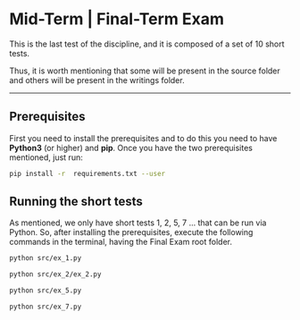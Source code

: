 # Mid-Term | Final-Term Exam

This is the last test of the discipline, and it is composed of a set of 10 short tests.

Thus, it is worth mentioning that some will be present in the source folder and others will be present in the writings folder.

---

## Prerequisites
First you need to install the prerequisites and to do this you need to have **Python3** (or higher) and **pip**.
Once you have the two prerequisites mentioned, just run:
```bash
pip install -r  requirements.txt --user
```

## Running the short tests
As mentioned, we only have short tests 1, 2, 5, 7 ... that can be run via Python.
So, after installing the prerequisites, execute the following commands in the terminal, having the Final Exam root folder.
```bash
python src/ex_1.py
```
```bash
python src/ex_2/ex_2.py
```
```bash
python src/ex_5.py
```
```bash
python src/ex_7.py
```

